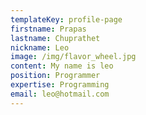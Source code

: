 ```yaml
---
templateKey: profile-page
firstname: Prapas
lastname: Chuprathet
nickname: Leo
image: /img/flavor_wheel.jpg
content: My name is leo
position: Programmer
expertise: Programming
email: leo@hotmail.com
---
```


